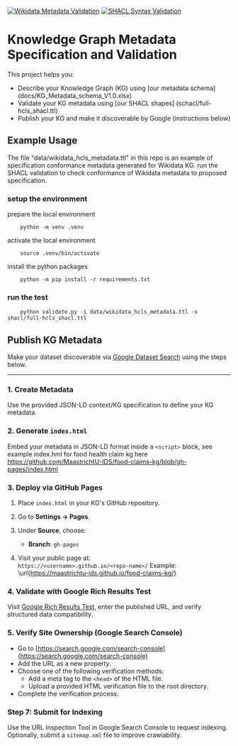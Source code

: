 [![Wikidata Metadata Validation](https://github.com/marmhm/kg-metadata/actions/workflows/validate-metadata.yml/badge.svg)](https://github.com/marmhm/kg-metadata/actions/workflows/validate-metadata.yml)
[![SHACL Syntax Validation](https://github.com/marmhm/kg-metadata/actions/workflows/shacl-syntax-check.yml/badge.svg)](https://github.com/marmhm/kg-metadata/actions/workflows/shacl-syntax-check.yml)


# Knowledge Graph Metadata Specification and Validation

This project helps you:

- Describe your Knowledge Graph (KG) using [our metadata schema] (docs/KG_Metadata_schema_V1.0.xlsx) 
- Validate your KG metadata using [our SHACL shapes] (schacl/full-hcls_shacl.ttl) 
- Publish your KG and make it discoverable by Google (instructions below)

## Example Usage 

The file "data/wikidata_hcls_metadata.ttl" in this repo is an example of specification conformance metadata generated for Wikidata KG. run the SHACL validation to check conformance of Wikidata metadata to proposed specification.

### setup the environment
prepare the local environment
        
        python -m venv .venv

activate the local environment
        
        source .venv/bin/activate

install the python packages

        python -m pip install -r requirements.txt

### run the test

        python validate.py -i data/wikidata_hcls_metadata.ttl -s shacl/full-hcls_shacl.ttl



## Publish KG Metadata 

Make your dataset discoverable via [Google Dataset Search](https://datasetsearch.research.google.com/) using the steps below.

---

###  1. Create Metadata

Use the provided JSON-LD context/KG specification to define your KG metadata. 


###  2. Generate `index.html`

Embed your metadata in JSON-LD format inside a `<script>` block, see example index.hml for food health claim kg here https://github.com/MaastrichtU-IDS/food-claims-kg/blob/gh-pages/index.html 


###  3. Deploy via GitHub Pages

1. Place `index.html` in your KG's GitHub repository.
2. Go to **Settings → Pages**.
3. Under **Source**, choose:
   - **Branch**: `gh-pages`

4. Visit your public page at:  
   `https://<username>.github.io/<repo-name>/`
Example:  
\url{https://maastrichtu-ids.github.io/food-claims-kg/}

###  4. Validate with Google Rich Results Test

Visit  [Google Rich Results Test](https://search.google.com/test/rich-results), enter the published URL, and verify structured data compatibility.


### 5. Verify Site Ownership (Google Search Console)

- Go to [https://search.google.com/search-console](https://search.google.com/search-console)
- Add the URL as a new property.
- Choose one of the following verification methods:
  - Add a meta tag to the `<head>` of the HTML file.
  - Upload a provided HTML verification file to the root directory.
- Complete the verification process.

### Step 7: Submit for Indexing

Use the URL Inspection Tool in Google Search Console to request indexing.  
Optionally, submit a `sitemap.xml` file to improve crawlability.





        
